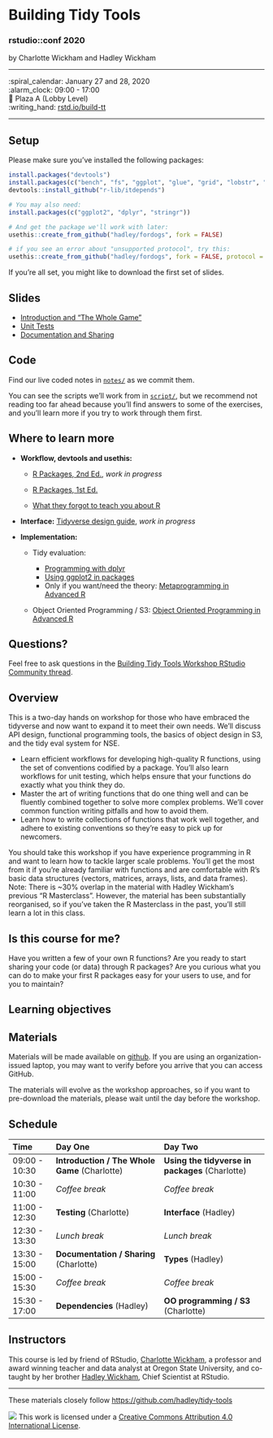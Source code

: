 
<!-- README.md is generated from README.Rmd. Please edit that file -->

# Building Tidy Tools

### rstudio::conf 2020

by Charlotte Wickham and Hadley Wickham

-----

:spiral\_calendar: January 27 and 28, 2020  
:alarm\_clock: 09:00 - 17:00  
:hotel: Plaza A (Lobby Level)  
:writing\_hand:
[rstd.io/build-tt](http://rstd.io/build-tt)

-----

## Setup

<!-- Fix later to generate from content of repo like https://github.com/hadley/tidy-tools/blob/master/README.Rmd -->

Please make sure you’ve installed the following packages:

``` r
install.packages("devtools")
install.packages(c("bench", "fs", "ggplot", "glue", "grid", "lobstr", "rematch2", "sloop", "vctrs"))
devtools::install_github("r-lib/itdepends")
```

``` r
# You may also need:
install.packages(c("ggplot2", "dplyr", "stringr"))

# And get the package we'll work with later:
usethis::create_from_github("hadley/fordogs", fork = FALSE)

# if you see an error about "unsupported protocol", try this:
usethis::create_from_github("hadley/fordogs", fork = FALSE, protocol = "https")
```

<!-- 
* When you're done, put a green post-it on your computer. 
* If you need help, put up a pink post-it.
-->

If you’re all set, you might like to download the first set of slides.

## Slides

  - [Introduction and “The Whole Game”](1-intro.pdf)
  - [Unit Tests](2-testing.pdf)
  - [Documentation and Sharing](3-sharing.pdf)

## Code

Find our live coded notes in [`notes/`](notes/) as we commit them.

You can see the scripts we’ll work from in [`script/`](script/), but we
recommend not reading too far ahead because you’ll find answers to some
of the exercises, and you’ll learn more if you try to work through them
first.

## Where to learn more

  - **Workflow, devtools and usethis:**
    
      - [R Packages, 2nd Ed.](https://r-pkgs.org/), *work in progress*
    
      - [R Packages, 1st Ed.](http://r-pkgs.had.co.nz/)
    
      - [What they forgot to teach you about R](https://rstats.wtf/)

  - **Interface:** [Tidyverse design
    guide](https://design.tidyverse.org/), *work in progress*

  - **Implementation:**
    
      - Tidy evaluation:
        
          - [Programming with
            dplyr](https://dplyr.tidyverse.org/dev/articles/programming.html)
          - [Using ggplot2 in
            packages](https://ggplot2.tidyverse.org/dev/articles/ggplot2-in-packages.html)
          - Only if you want/need the theory: [Metaprogramming in
            Advanced R](https://adv-r.hadley.nz/metaprogramming.html)
    
      - Object Oriented Programming / S3: [Object Oriented Programming
        in Advanced R](https://adv-r.hadley.nz/oo.html)

## Questions?

Feel free to ask questions in the [Building Tidy Tools Workshop RStudio
Community
thread](https://community.rstudio.com/t/building-tidy-tools-workshop-rstudio-conf-2020/49091).

## Overview

This is a two-day hands on workshop for those who have embraced the
tidyverse and now want to expand it to meet their own needs. We’ll
discuss API design, functional programming tools, the basics of object
design in S3, and the tidy eval system for NSE.

  - Learn efficient workflows for developing high-quality R functions,
    using the set of conventions codified by a package. You’ll also
    learn workflows for unit testing, which helps ensure that your
    functions do exactly what you think they do.
  - Master the art of writing functions that do one thing well and can
    be fluently combined together to solve more complex problems. We’ll
    cover common function writing pitfalls and how to avoid them.
  - Learn how to write collections of functions that work well together,
    and adhere to existing conventions so they’re easy to pick up for
    newcomers.

You should take this workshop if you have experience programming in R
and want to learn how to tackle larger scale problems. You’ll get the
most from it if you’re already familiar with functions and are
comfortable with R’s basic data structures (vectors, matrices, arrays,
lists, and data frames). Note: There is ~30% overlap in the material
with Hadley Wickham’s previous “R Masterclass”. However, the material
has been substantially reorganised, so if you’ve taken the R Masterclass
in the past, you’ll still learn a lot in this class.

## Is this course for me?

Have you written a few of your own R functions? Are you ready to start
sharing your code (or data) through R packages? Are you curious what you
can do to make your first R packages easy for your users to use, and for
you to maintain?

## Learning objectives

## Materials

Materials will be made available on
[github](https://github.com/rstudio-conf-2020/build-tidy-tools). If you
are using an organization-issued laptop, you may want to verify before
you arrive that you can access GitHub.

The materials will evolve as the workshop approaches, so if you want to
pre-download the materials, please wait until the day before the
workshop.

## Schedule

| Time          | Day One                                       | Day Two                                         |
| :------------ | :-------------------------------------------- | :---------------------------------------------- |
| 09:00 - 10:30 | **Introduction / The Whole Game** (Charlotte) | **Using the tidyverse in packages** (Charlotte) |
| 10:30 - 11:00 | *Coffee break*                                | *Coffee break*                                  |
| 11:00 - 12:30 | **Testing** (Charlotte)                       | **Interface** (Hadley)                          |
| 12:30 - 13:30 | *Lunch break*                                 | *Lunch break*                                   |
| 13:30 - 15:00 | **Documentation / Sharing** (Charlotte)       | **Types** (Hadley)                              |
| 15:00 - 15:30 | *Coffee break*                                | *Coffee break*                                  |
| 15:30 - 17:00 | **Dependencies** (Hadley)                     | **OO programming / S3** (Charlotte)             |

## Instructors

This course is led by friend of RStudio, [Charlotte
Wickham](https://cwick.co.nz), a professor and award winning teacher and
data analyst at Oregon State University, and co-taught by her brother
[Hadley Wickham](http://hadley.nz), Chief Scientist at RStudio.

-----

These materials closely follow <https://github.com/hadley/tidy-tools>

![](https://i.creativecommons.org/l/by/4.0/88x31.png) This work is
licensed under a [Creative Commons Attribution 4.0 International
License](https://creativecommons.org/licenses/by/4.0/).
